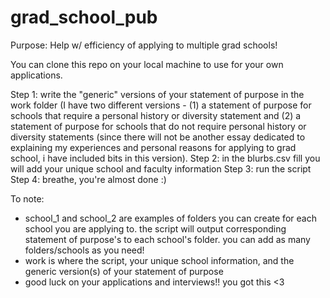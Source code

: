 # grad_school_pub

Purpose: Help w/ efficiency of applying to multiple grad schools!

You can clone this repo on your local machine to use for your own applications.

Step 1: write the "generic" versions of your statement of purpose in the work folder (I have two different versions - (1) a statement of purpose for schools that require a personal history or diversity statement and (2) a statement of purpose for schools that do not require personal history or diversity statements (since there will not be another essay dedicated to explaining my experiences and personal reasons for applying to grad school, i have included bits in this version).
Step 2: in the blurbs.csv fill you will add your unique school and faculty information
Step 3: run the script 
Step 4: breathe, you're almost done :) 

To note: 

- school_1 and school_2 are examples of folders you can create for each school you are applying to. the script will output corresponding statement of purpose's to each school's folder. you can add as many folders/schools as you need!  
- work is where the script, your unique school information, and the generic version(s) of your statement of purpose 
- good luck on your applications and interviews!! you got this <3
     
